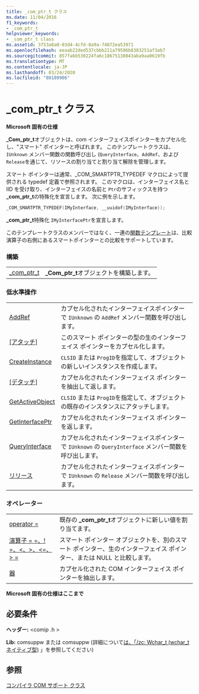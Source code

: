 ```yaml
---
title: _com_ptr_t クラス
ms.date: 11/04/2016
f1_keywords:
- _com_ptr_t
helpviewer_keywords:
- _com_ptr_t class
ms.assetid: 3753a8a0-03d4-4cfd-8a9a-74872ea53971
ms.openlocfilehash: eeaab22ded537cbbb211a79596b8383251af3ab7
ms.sourcegitcommit: 857fa6b530224fa6c18675138043aba9aa0619fb
ms.translationtype: MT
ms.contentlocale: ja-JP
ms.lasthandoff: 03/24/2020
ms.locfileid: "80189906"
---
```

# <a name="_com_ptr_t-class"></a>_com_ptr_t クラス

**Microsoft 固有の仕様**

**_Com_ptr_t**オブジェクトは、com インターフェイスポインターをカプセル化し、"スマート" ポインターと呼ばれます。 このテンプレートクラスは、`IUnknown` メンバー関数の関数呼び出し (`QueryInterface`、`AddRef`、および `Release`を通じて、リソースの割り当てと割り当て解除を管理します。

スマート ポインターは通常、_COM_SMARTPTR_TYPEDEF マクロによって提供される typedef 定義で参照されます。 このマクロは、インターフェイス名と IID を受け取り、インターフェイスの名前と `Ptr`のサフィックスを持つ **_com_ptr_t**の特殊化を宣言します。 次に例を示します。

```cpp
_COM_SMARTPTR_TYPEDEF(IMyInterface, __uuidof(IMyInterface));
```

**_com_ptr_t**特殊化 `IMyInterfacePtr`を宣言します。

このテンプレートクラスのメンバーではなく、一連の[関数テンプレート](../cpp/relational-function-templates.md)は、比較演算子の右側にあるスマートポインターとの比較をサポートしています。

### <a name="construction"></a>構築

|||
|-|-|
|[_com_ptr_t](../cpp/com-ptr-t-com-ptr-t.md)|**_Com_ptr_t**オブジェクトを構築します。|

### <a name="low-level-operations"></a>低水準操作

|||
|-|-|
|[AddRef](../cpp/com-ptr-t-addref.md)|カプセル化されたインターフェイスポインターで `IUnknown` の `AddRef` メンバー関数を呼び出します。|
|[[アタッチ]](../cpp/com-ptr-t-attach.md)|このスマート ポインターの型の生のインターフェイス ポインターをカプセル化します。|
|[CreateInstance](../cpp/com-ptr-t-createinstance.md)|`CLSID` または `ProgID`を指定して、オブジェクトの新しいインスタンスを作成します。|
|[[デタッチ]](../cpp/com-ptr-t-detach.md)|カプセル化されたインターフェイス ポインターを抽出して返します。|
|[GetActiveObject](../cpp/com-ptr-t-getactiveobject.md)|`CLSID` または `ProgID`を指定して、オブジェクトの既存のインスタンスにアタッチします。|
|[GetInterfacePtr](../cpp/com-ptr-t-getinterfaceptr.md)|カプセル化されたインターフェイス ポインターを返します。|
|[QueryInterface](../cpp/com-ptr-t-queryinterface.md)|カプセル化されたインターフェイスポインターで `IUnknown` の `QueryInterface` メンバー関数を呼び出します。|
|[リリース](../cpp/com-ptr-t-release.md)|カプセル化されたインターフェイスポインターで `IUnknown` の `Release` メンバー関数を呼び出します。|

### <a name="operators"></a>オペレーター

|||
|-|-|
|[operator =](../cpp/com-ptr-t-operator-equal.md)|既存の **_com_ptr_t**オブジェクトに新しい値を割り当てます。|
|[演算子 = =、! =、\<、>、\<=、> =](../cpp/com-ptr-t-relational-operators.md)|スマート ポインター オブジェクトを、別のスマート ポインター、生のインターフェイス ポインター、または NULL と比較します。|
|[器](../cpp/com-ptr-t-extractors.md)|カプセル化された COM インターフェイス ポインターを抽出します。|

**Microsoft 固有の仕様はここまで**

## <a name="requirements"></a>必要条件

**ヘッダー:** \<comip .h >

**Lib:** comsuppw または comsuppw (詳細について[は、「/zc: Wchar_t (wchar_t ネイティブ型)](../build/reference/zc-wchar-t-wchar-t-is-native-type.md) 」を参照してください)

## <a name="see-also"></a>参照

[コンパイラ COM サポート クラス](../cpp/compiler-com-support-classes.md)
